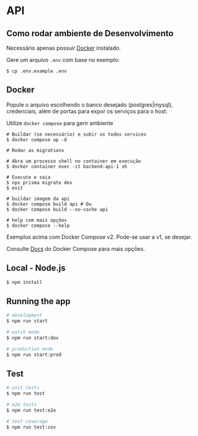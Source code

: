 # API


## Como rodar ambiente de Desenvolvimento

Necessário apenas possuir [Docker](https://www.docker.com/) instalado.

Gere um arquivo `.env` com base no exemplo:

```
$ cp .env.example .env

```
## Docker

Popule o arquivo escolhendo o banco desejado (postgres|mysql), credenciais, além de portas para expor os serviços para o host.

Utilize `docker compose` para gerir ambiente

```
# Buildar (se necessário) e subir os todos services
$ docker compose up -d

# Rodar as migrations

# Abra um processo shell no container em execução
$ docker container exec -it backend-api-1 sh

# Execute e saia
$ npx prisma migrate dev
$ exit

# buildar imagem da api
$ docker compose build api # Ou
$ docker compose build --no-cache api

# help com mais opções
$ docker compose --help
```

Exemplos acima com Docker Compose v2. Pode-se usar a v1, se desejar.

Consulte [Docs](https://docs.docker.com/compose/) do Docker Compose para mais opções.

## Local - Node.js


```bash
$ npm install
```

## Running the app

```bash
# development
$ npm run start

# watch mode
$ npm run start:dev

# production mode
$ npm run start:prod
```

## Test

```bash
# unit tests
$ npm run test

# e2e tests
$ npm run test:e2e

# test coverage
$ npm run test:cov
```


